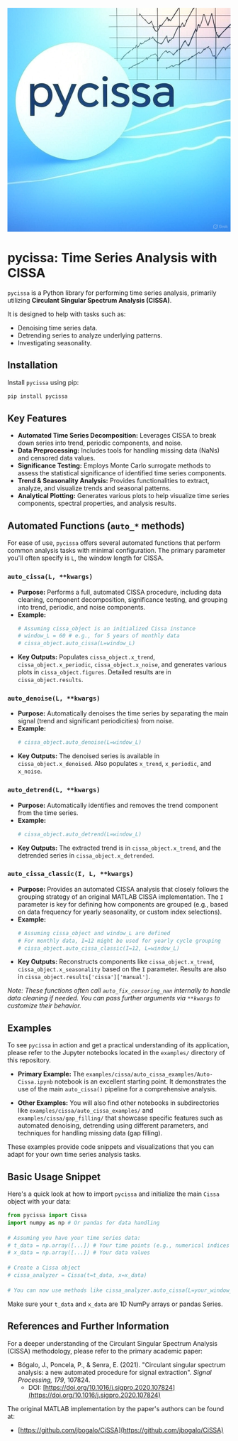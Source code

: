 ![pycissa](assets/pycissa.jpg)

# pycissa: Time Series Analysis with CISSA

`pycissa` is a Python library for performing time series analysis, primarily utilizing **Circulant Singular Spectrum Analysis (CISSA)**.

It is designed to help with tasks such as:
*   Denoising time series data.
*   Detrending series to analyze underlying patterns.
*   Investigating seasonality.

## Installation

Install `pycissa` using pip:
```bash
pip install pycissa
```

## Key Features

*   **Automated Time Series Decomposition:** Leverages CISSA to break down series into trend, periodic components, and noise.
*   **Data Preprocessing:** Includes tools for handling missing data (NaNs) and censored data values.
*   **Significance Testing:** Employs Monte Carlo surrogate methods to assess the statistical significance of identified time series components.
*   **Trend & Seasonality Analysis:** Provides functionalities to extract, analyze, and visualize trends and seasonal patterns.
*   **Analytical Plotting:** Generates various plots to help visualize time series components, spectral properties, and analysis results.

## Automated Functions (`auto_*` methods)

For ease of use, `pycissa` offers several automated functions that perform common analysis tasks with minimal configuration. The primary parameter you'll often specify is `L`, the window length for CISSA.

### `auto_cissa(L, **kwargs)`
*   **Purpose:** Performs a full, automated CISSA procedure, including data cleaning, component decomposition, significance testing, and grouping into trend, periodic, and noise components.
*   **Example:**
    ```python
    # Assuming cissa_object is an initialized Cissa instance
    # window_L = 60 # e.g., for 5 years of monthly data
    # cissa_object.auto_cissa(L=window_L)
    ```
*   **Key Outputs:** Populates `cissa_object.x_trend`, `cissa_object.x_periodic`, `cissa_object.x_noise`, and generates various plots in `cissa_object.figures`. Detailed results are in `cissa_object.results`.

### `auto_denoise(L, **kwargs)`
*   **Purpose:** Automatically denoises the time series by separating the main signal (trend and significant periodicities) from noise.
*   **Example:**
    ```python
    # cissa_object.auto_denoise(L=window_L)
    ```
*   **Key Outputs:** The denoised series is available in `cissa_object.x_denoised`. Also populates `x_trend`, `x_periodic`, and `x_noise`.

### `auto_detrend(L, **kwargs)`
*   **Purpose:** Automatically identifies and removes the trend component from the time series.
*   **Example:**
    ```python
    # cissa_object.auto_detrend(L=window_L)
    ```
*   **Key Outputs:** The extracted trend is in `cissa_object.x_trend`, and the detrended series in `cissa_object.x_detrended`.

### `auto_cissa_classic(I, L, **kwargs)`
*   **Purpose:** Provides an automated CISSA analysis that closely follows the grouping strategy of an original MATLAB CISSA implementation. The `I` parameter is key for defining how components are grouped (e.g., based on data frequency for yearly seasonality, or custom index selections).
*   **Example:**
    ```python
    # Assuming cissa_object and window_L are defined
    # For monthly data, I=12 might be used for yearly cycle grouping
    # cissa_object.auto_cissa_classic(I=12, L=window_L)
    ```
*   **Key Outputs:** Reconstructs components like `cissa_object.x_trend`, `cissa_object.x_seasonality` based on the `I` parameter. Results are also in `cissa_object.results['cissa']['manual']`.

*Note: These functions often call `auto_fix_censoring_nan` internally to handle data cleaning if needed. You can pass further arguments via `**kwargs` to customize their behavior.*

## Examples

To see `pycissa` in action and get a practical understanding of its application, please refer to the Jupyter notebooks located in the `examples/` directory of this repository.

*   **Primary Example:** The `examples/cissa/auto_cissa_examples/Auto-Cissa.ipynb` notebook is an excellent starting point. It demonstrates the use of the main `auto_cissa()` pipeline for a comprehensive analysis.

*   **Other Examples:** You will also find other notebooks in subdirectories like `examples/cissa/auto_cissa_examples/` and `examples/cissa/gap_filling/` that showcase specific features such as automated denoising, detrending using different parameters, and techniques for handling missing data (gap filling).

These examples provide code snippets and visualizations that you can adapt for your own time series analysis tasks.

## Basic Usage Snippet

Here's a quick look at how to import `pycissa` and initialize the main `Cissa` object with your data:

```python
from pycissa import Cissa
import numpy as np # Or pandas for data handling

# Assuming you have your time series data:
# t_data = np.array([...]) # Your time points (e.g., numerical indices or datetime objects)
# x_data = np.array([...]) # Your data values

# Create a Cissa object
# cissa_analyzer = Cissa(t=t_data, x=x_data)

# You can now use methods like cissa_analyzer.auto_cissa(L=your_window_length)
```
Make sure your `t_data` and `x_data` are 1D NumPy arrays or pandas Series.

## References and Further Information

For a deeper understanding of the Circulant Singular Spectrum Analysis (CISSA) methodology, please refer to the primary academic paper:

*   Bógalo, J., Poncela, P., & Senra, E. (2021). "Circulant singular spectrum analysis: a new automated procedure for signal extraction". *Signal Processing, 179*, 107824.
    *   DOI: [https://doi.org/10.1016/j.sigpro.2020.107824](https://doi.org/10.1016/j.sigpro.2020.107824)

The original MATLAB implementation by the paper's authors can be found at:
*   [https://github.com/jbogalo/CiSSA](https://github.com/jbogalo/CiSSA)
